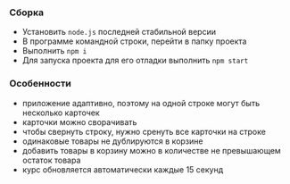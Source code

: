 ### Сборка

-   Установить `node.js` последней стабильной версии
-   В программе командной строки, перейти в папку проекта
-   Выполнить `npm i`
-   Для запуска проекта для его отладки выполнить `npm start`

### Особенности

-   приложение адаптивно, поэтому на одной строке могут быть несколько карточек
-   карточки можно сворачивать
-   чтобы свернуть строку, нужно сренуть все карточки на строке
-   одинаковые товары не дублируются в корзине
-   добавить товары в корзину можно в количестве не превышающем остаток товара
-   курс обновляется автоматически каждые 15 секунд

